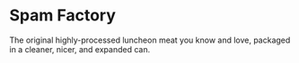 # Spam Factory
The original highly-processed luncheon meat you know and love, packaged in a cleaner, nicer, and expanded can.
